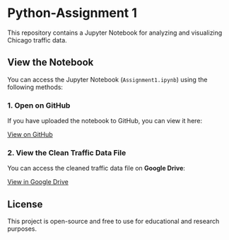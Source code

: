 # Python-Assignment 1

This repository contains a Jupyter Notebook for analyzing and visualizing Chicago traffic data.

## View the Notebook

You can access the Jupyter Notebook (`Assignment1.ipynb`) using the following methods:

### 1. Open on GitHub  
If you have uploaded the notebook to GitHub, you can view it here:  

[View on GitHub](https://github.com/Paramveer9090/Python-Assignment/blob/main/Assignment1.ipynb)

### 2. View the Clean Traffic Data File  
You can access the cleaned traffic data file on **Google Drive**:  

[View in Google Drive](https://drive.google.com/drive/u/0/folders/1SRKD-MsC76_Rqh-k0hJdoCdWBJXY8jZ8)

## License  
This project is open-source and free to use for educational and research purposes.
